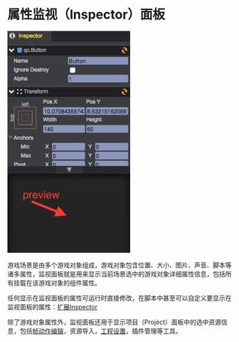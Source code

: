 # 属性监视（Inspector）面板
![](images/inspector.jpeg)  

游戏场景是由多个游戏对象组成，游戏对象包含位置、大小、图片、声音、脚本等诸多属性，监视面板就是用来显示当前场景选中的游戏对象详细属性信息，包括所有挂载在该游戏对象的组件属性。

任何显示在监视面板的属性可运行时直接修改，在脚本中甚至可以自定义要显示在监视面板的属性：[扩展Inspector](../ExtendEditor/Inspector.html)

除了游戏对象属性外，监视面板还用于显示项目（Project）面板中的选中资源信息，包括[帧动作编辑](../FrameAnimation/index.html)，资源导入，[工程设置](../Settings/index.html)，插件管理等工具。